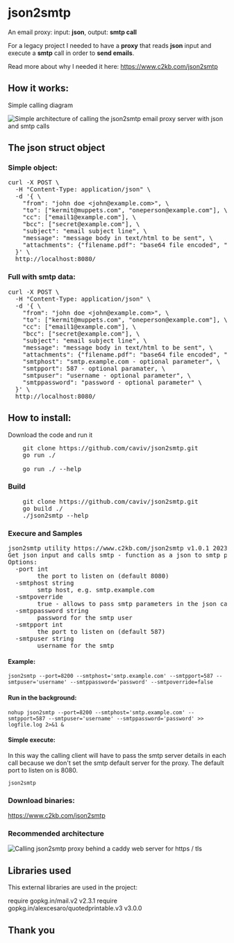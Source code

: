 # json2smtp

An email proxy: input: **json**, output: **smtp call**

For a legacy project I needed to have a **proxy** that reads **json** input and execute a **smtp** call in order to **send emails**.

Read more about why I needed it here: https://www.c2kb.com/json2smtp

## How it works:
Simple calling diagram

![Simple architecture of calling the json2smtp email proxy server with json and smtp calls](https://www.c2kb.com/json2smtp/json2smtp_architecture_1.jpg)

## The **json** struct object
### Simple object:
<pre rel="noopener">
curl -X POST \
  -H "Content-Type: application/json" \
  -d '{ \
	"from": "john doe &lt;john@example.com&gt;", \
	"to": ["kermit@muppets.com", "oneperson@example.com"], \
	"cc": ["email1@example.com"], \
	"bcc": ["secret@example.com"], \
	"subject": "email subject line", \
	"message": "message body in text/html to be sent", \
	"attachments": {"filename.pdf": "base64 file encoded", "anotherfilename.txt": "base64 file encoded"}, \
  }' \
  http://localhost:8080/
</pre>

### Full with smtp data:
<pre>
curl -X POST \
  -H "Content-Type: application/json" \
  -d '{ \
	"from": "john doe &lt;john@example.com&gt;", \
	"to": ["kermit@muppets.com", "oneperson@example.com"], \
	"cc": ["email1@example.com"], \
	"bcc": ["secret@example.com"], \
	"subject": "email subject line", \
	"message": "message body in text/html to be sent", \
	"attachments": {"filename.pdf": "base64 file encoded", "anotherfilename.txt": "base64 file encoded"}, \
	"smtphost": "smtp.example.com - optional parameter", \
	"smtpport": 587 - optional paramater, \
	"smtpuser": "username - optional parameter", \
	"smtppassword": "password - optional parameter" \
  }' \
  http://localhost:8080/
</pre>

## How to install:
Download the code and run it
<pre>
	git clone https://github.com/caviv/json2smtp.git
	go run ./
	
    go run ./ --help
</pre>

### Build
<pre>
	git clone https://github.com/caviv/json2smtp.git
	go build ./
	./json2smtp --help
</pre>

### Execure and Samples
<pre>
json2smtp utility https://www.c2kb.com/json2smtp v1.0.1 2023-11-13
Get json input and calls smtp - function as a json to smtp proxy
Options:
  -port int
    	the port to listen on (default 8080)
  -smtphost string
    	smtp host, e.g. smtp.example.com
  -smtpoverride
    	true - allows to pass smtp parameters in the json call, false will always use the config smtp data (default true)
  -smtppassword string
    	password for the smtp user
  -smtpport int
    	the port to listen on (default 587)
  -smtpuser string
    	username for the smtp
</pre>

#### Example:
	json2smtp --port=8200 --smtphost='smtp.example.com' --smtpport=587 --smtpuser='username' --smtppassword='password' --smtpoverride=false

#### Run in the background:
	nohup json2smtp --port=8200 --smtphost='smtp.example.com' --smtpport=587 --smtpuser='username' --smtppassword='password' >> logfile.log 2>&1 &

#### Simple execute:
In  this way the calling client will have to pass the smtp server details in each call because we don't set the smtp default server for the proxy. The default port to listen on is 8080.

    json2smtp 

### Download binaries:
https://www.c2kb.com/json2smtp

### Recommended architecture
![Calling json2smtp proxy behind a caddy web server for https / tls](https://www.c2kb.com/json2smtp/json2smtp_architecture_2.jpg)

## Libraries used
This external libraries are used in the project:

require  gopkg.in/mail.v2  v2.3.1
require  gopkg.in/alexcesaro/quotedprintable.v3  v3.0.0

## Thank you